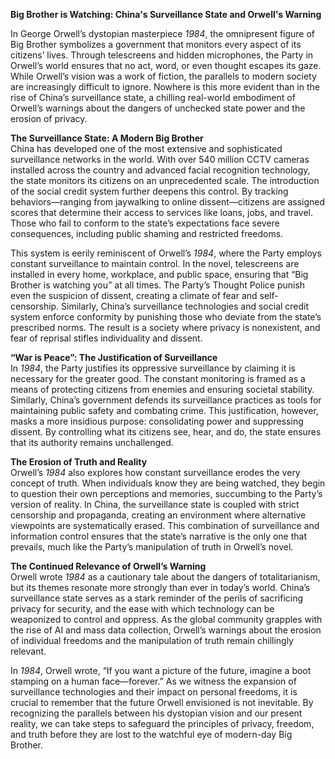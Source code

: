 **Big Brother is Watching: China's Surveillance State and Orwell's Warning**  

In George Orwell’s dystopian masterpiece *1984*, the omnipresent figure of Big Brother symbolizes a government that monitors every aspect of its citizens’ lives. Through telescreens and hidden microphones, the Party in Orwell’s world ensures that no act, word, or even thought escapes its gaze. While Orwell’s vision was a work of fiction, the parallels to modern society are increasingly difficult to ignore. Nowhere is this more evident than in the rise of China’s surveillance state, a chilling real-world embodiment of Orwell’s warnings about the dangers of unchecked state power and the erosion of privacy.

**The Surveillance State: A Modern Big Brother**  
China has developed one of the most extensive and sophisticated surveillance networks in the world. With over 540 million CCTV cameras installed across the country and advanced facial recognition technology, the state monitors its citizens on an unprecedented scale. The introduction of the social credit system further deepens this control. By tracking behaviors—ranging from jaywalking to online dissent—citizens are assigned scores that determine their access to services like loans, jobs, and travel. Those who fail to conform to the state’s expectations face severe consequences, including public shaming and restricted freedoms. 

This system is eerily reminiscent of Orwell’s *1984*, where the Party employs constant surveillance to maintain control. In the novel, telescreens are installed in every home, workplace, and public space, ensuring that “Big Brother is watching you” at all times. The Party’s Thought Police punish even the suspicion of dissent, creating a climate of fear and self-censorship. Similarly, China’s surveillance technologies and social credit system enforce conformity by punishing those who deviate from the state’s prescribed norms. The result is a society where privacy is nonexistent, and fear of reprisal stifles individuality and dissent.

**“War is Peace”: The Justification of Surveillance**  
In *1984*, the Party justifies its oppressive surveillance by claiming it is necessary for the greater good. The constant monitoring is framed as a means of protecting citizens from enemies and ensuring societal stability. Similarly, China’s government defends its surveillance practices as tools for maintaining public safety and combating crime. This justification, however, masks a more insidious purpose: consolidating power and suppressing dissent. By controlling what its citizens see, hear, and do, the state ensures that its authority remains unchallenged.

**The Erosion of Truth and Reality**  
Orwell’s *1984* also explores how constant surveillance erodes the very concept of truth. When individuals know they are being watched, they begin to question their own perceptions and memories, succumbing to the Party’s version of reality. In China, the surveillance state is coupled with strict censorship and propaganda, creating an environment where alternative viewpoints are systematically erased. This combination of surveillance and information control ensures that the state’s narrative is the only one that prevails, much like the Party’s manipulation of truth in Orwell’s novel.

**The Continued Relevance of Orwell’s Warning**  
Orwell wrote *1984* as a cautionary tale about the dangers of totalitarianism, but its themes resonate more strongly than ever in today’s world. China’s surveillance state serves as a stark reminder of the perils of sacrificing privacy for security, and the ease with which technology can be weaponized to control and oppress. As the global community grapples with the rise of AI and mass data collection, Orwell’s warnings about the erosion of individual freedoms and the manipulation of truth remain chillingly relevant.

In *1984*, Orwell wrote, “If you want a picture of the future, imagine a boot stamping on a human face—forever.” As we witness the expansion of surveillance technologies and their impact on personal freedoms, it is crucial to remember that the future Orwell envisioned is not inevitable. By recognizing the parallels between his dystopian vision and our present reality, we can take steps to safeguard the principles of privacy, freedom, and truth before they are lost to the watchful eye of modern-day Big Brother.